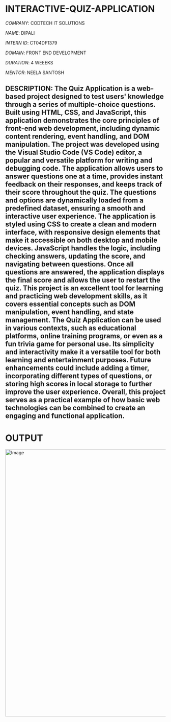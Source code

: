 # INTERACTIVE-QUIZ-APPLICATION

*COMPANY*: CODTECH IT SOLUTIONS 

*NAME*: DIPALI

*INTERN ID*: CT04DF1379

*DOMAIN*: FRONT END DEVELOPMENT

*DURATION*: 4 WEEEKS

*MENTOR*: NEELA SANTOSH

## DESCRIPTION: The Quiz Application is a web-based project designed to test users' knowledge through a series of multiple-choice questions. Built using HTML, CSS, and JavaScript, this application demonstrates the core principles of front-end web development, including dynamic content rendering, event handling, and DOM manipulation. The project was developed using the Visual Studio Code (VS Code) editor, a popular and versatile platform for writing and debugging code. The application allows users to answer questions one at a time, provides instant feedback on their responses, and keeps track of their score throughout the quiz. The questions and options are dynamically loaded from a predefined dataset, ensuring a smooth and interactive user experience. The application is styled using CSS to create a clean and modern interface, with responsive design elements that make it accessible on both desktop and mobile devices. JavaScript handles the logic, including checking answers, updating the score, and navigating between questions. Once all questions are answered, the application displays the final score and allows the user to restart the quiz. This project is an excellent tool for learning and practicing web development skills, as it covers essential concepts such as DOM manipulation, event handling, and state management. The Quiz Application can be used in various contexts, such as educational platforms, online training programs, or even as a fun trivia game for personal use. Its simplicity and interactivity make it a versatile tool for both learning and entertainment purposes. Future enhancements could include adding a timer, incorporating different types of questions, or storing high scores in local storage to further improve the user experience. Overall, this project serves as a practical example of how basic web technologies can be combined to create an engaging and functional application.

# OUTPUT

<img width="1029" height="837" alt="Image" src="https://github.com/user-attachments/assets/43772f01-62f9-45b3-9c94-13ea41c9ec3c" />
